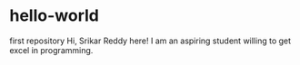 # hello-world
first repository
Hi, Srikar Reddy here! I am an aspiring student willing to get excel in programming.
